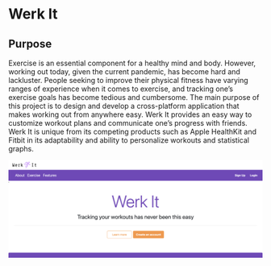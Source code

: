 # Werk It
## Purpose
Exercise is an essential component for a healthy mind and body. However, working out today, given the current pandemic, has become hard and lackluster. People seeking to improve their physical fitness have varying ranges of experience when it comes to exercise, and tracking one’s exercise goals has become tedious and cumbersome.
The main purpose of this project is to design and develop a cross-platform application that makes working out from anywhere easy. Werk It provides an easy way to customize workout plans and communicate one’s progress with friends. Werk It is unique from its competing products such as Apple HealthKit and Fitbit in its adaptability and ability to personalize workouts and statistical graphs.

![alt text](https://github.com/abhiguna/werkIt/blob/main/Loading_Assets/branding.png?raw=true)
